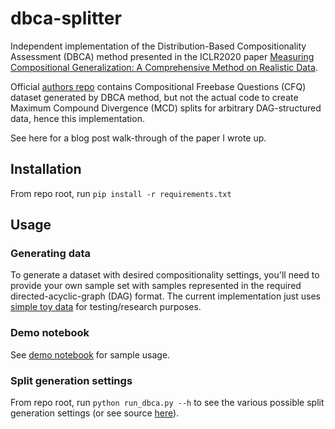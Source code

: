 # dbca-splitter

Independent implementation of the Distribution-Based Compositionality Assessment (DBCA) method presented in the ICLR2020 paper [Measuring Compositional Generalization: A Comprehensive Method on Realistic Data](https://arxiv.org/abs/1912.09713).

Official [authors repo](https://github.com/google-research/google-research/tree/master/cfq) contains Compositional Freebase Questions (CFQ) dataset generated by DBCA method, but not the actual code to create Maximum Compound Divergence (MCD) splits for arbitrary DAG-structured data, hence this implementation.

See here for a blog post walk-through of the paper I wrote up.

## Installation

From repo root, run `pip install -r requirements.txt`

## Usage

### Generating data
To generate a dataset with desired compositionality settings, you'll need to provide your own sample set with samples represented in the required directed-acyclic-graph (DAG) format. The current implementation just uses [simple toy data](dbca/datasets/relational/relational_sample.py) for testing/research purposes.

### Demo notebook
See [demo notebook](notebooks/visualize_dists.ipynb) for sample usage.

### Split generation settings

From repo root, run `python run_dbca.py --h`  to see the various possible split generation settings (or see source [here](dbca/config.py)).